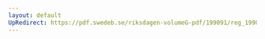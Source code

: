 ```yaml
---
layout: default
UpRedirect: https://pdf.swedeb.se/riksdagen-volumeG-pdf/199091/reg_199091/reg_199091_1026.pdf
---
```

